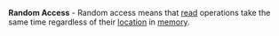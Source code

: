**Random Access** - Random access means that [read](docs/Glossary/Read.md) operations take the same time regardless of their [location](docs/Glossary/Memory%20Address.md) in [memory](docs/Glossary/Memory.md).